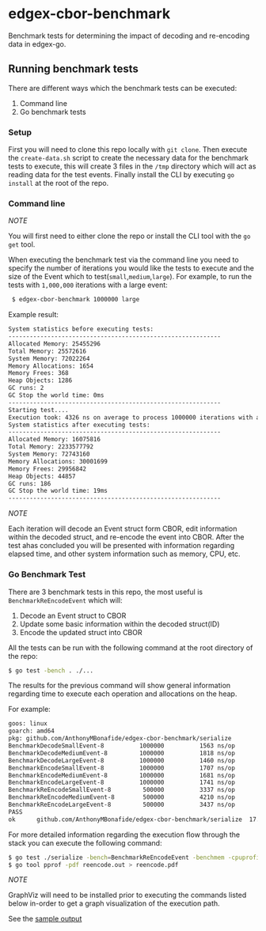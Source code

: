 # edgex-cbor-benchmark
Benchmark tests for determining the impact of decoding and re-encoding data in edgex-go.

## Running benchmark tests

There are different ways which the benchmark tests can be executed:

1. Command line
1. Go benchmark tests

### Setup

First you will need to clone this repo locally with `git clone`. Then execute the `create-data.sh` script to create the necessary data for the benchmark tests to execute, this will create 3 files in the `/tmp` directory which will act as reading data for the test events. Finally install the CLI by executing `go install` at the root of the repo.

### Command line

*NOTE*

You will first need to either clone the repo or install the CLI tool with the `go get` tool.

When executing the benchmark test via the command line you need to specify the number of iterations you would like the tests to execute and the size of the Event which to test(`small`,`medium`,`large`). For example, to run the tests with `1,000,000` iterations with a large event:
 
```bash
 $ edgex-cbor-benchmark 1000000 large
``` 

Example result:
```bash
System statistics before executing tests:
------------------------------------------------------------
Allocated Memory: 25455296
Total Memory: 25572616
System Memory: 72022264
Memory Allocations: 1654
Memory Frees: 368
Heap Objects: 1286
GC runs: 2
GC Stop the world time: 0ms
------------------------------------------------------------
Starting test....
Execution took: 4326 ns on average to process 1000000 iterations with an Event containing a reading of 12583310 bytes
System statistics after executing tests:
------------------------------------------------------------
Allocated Memory: 16075816
Total Memory: 2233577792
System Memory: 72743160
Memory Allocations: 30001699
Memory Frees: 29956842
Heap Objects: 44857
GC runs: 186
GC Stop the world time: 19ms
------------------------------------------------------------

```

*NOTE*

Each iteration will decode an Event struct form CBOR, edit information within the decoded struct, and re-encode the event into CBOR. After the test ahas concluded you will be presented with information regarding elapsed time, and other system information such as memory, CPU, etc.


### Go Benchmark Test

There are 3 benchmark tests in this repo, the most useful is `BenchmarkReEncodeEvent` which will:

1. Decode an Event struct to CBOR
1. Update some basic information within the decoded struct(ID)
1. Encode the updated struct into CBOR

All the tests can be run with the following command at the root directory of the repo:

```bash
$ go test -bench . ./...
```

The results for the previous command will show general information regarding time to execute each operation and allocations on the heap.

For example:

```bash
goos: linux
goarch: amd64
pkg: github.com/AnthonyMBonafide/edgex-cbor-benchmark/serialize
BenchmarkDecodeSmallEvent-8      	 1000000	      1563 ns/op	    1024 B/op	      12 allocs/op
BenchmarkDecodeMediumEvent-8     	 1000000	      1818 ns/op	    1024 B/op	      12 allocs/op
BenchmarkDecodeLargeEvent-8      	 1000000	      1460 ns/op	    1024 B/op	      12 allocs/op
BenchmarkEncodeSmallEvent-8      	 1000000	      1707 ns/op	    1424 B/op	      17 allocs/op
BenchmarkEncodeMediumEvent-8     	 1000000	      1681 ns/op	    1424 B/op	      17 allocs/op
BenchmarkEncodeLargeEvent-8      	 1000000	      1741 ns/op	    1424 B/op	      17 allocs/op
BenchmarkReEncodeSmallEvent-8    	  500000	      3337 ns/op	    2183 B/op	      29 allocs/op
BenchmarkReEncodeMediumEvent-8   	  500000	      4210 ns/op	    2183 B/op	      29 allocs/op
BenchmarkReEncodeLargeEvent-8    	  500000	      3437 ns/op	    2183 B/op	      29 allocs/op
PASS
ok  	github.com/AnthonyMBonafide/edgex-cbor-benchmark/serialize	17.644s
```
For more detailed information regarding the execution flow through the stack you can execute the following command:
```bash
$ go test ./serialize -bench=BenchmarkReEncodeEvent -benchmem -cpuprofile reencode.out
$ go tool pprof -pdf reencode.out > reencode.pdf
```
*NOTE*

GraphViz will need to be installed prior to executing the commands listed below in-order to get a graph visualization of the execution path.

See the [sample output](./docs/sample_reencode.pdf)
